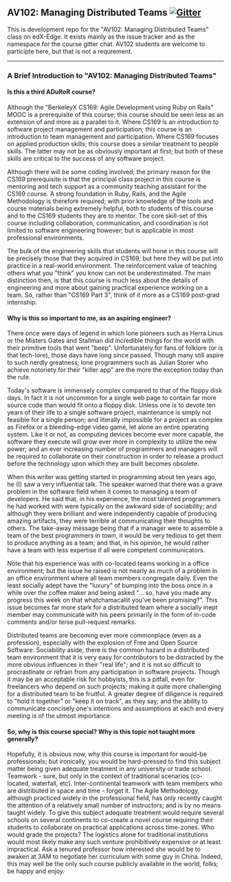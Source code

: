 ## AV102: Managing Distributed Teams [![Gitter](https://badges.gitter.im/Join%20Chat.svg)](https://gitter.im/saasbook/AV102?utm_source=badge&utm_medium=badge&utm_campaign=pr-badge&utm_content=badge)

This is development repo for the "AV102: Managing Distributed Teams" class on edX-Edge.  It exists mainly as the issue tracker and as the namespace for the course gitter chat. AV102 students are welcome to participte here, but that is not a requrement.

----

### A Brief Introduction to "AV102: Managing Distributed Teams"

#### Is this a third ADuRoR course?

Although the "BerkeleyX CS169: Agile Development using Ruby on Rails" MOOC is a prerequisite of this course; this course should be seen less as an extension of and more as a parallel to it.  Where CS169 is an introduction to software project management and participation; this course is an introduction to team management and participation.  Where CS169 focuses on applied production skills; this course does a similar treatment to people skills.  The latter may not be as obviously important at first; but both of these skills are critical to the success of any software project.

Although there will be some coding involved; the primary reason for the CS169 prerequisite is that the principal class project in this course is mentoring and tech support as a community teaching assistant for the CS169 course.  A strong foundation in Ruby, Rails, and the Agile Methodology is therefore required; with prior knowledge of the tools and course materials being extremely helpful, both to students of this course and to the CS169 students they are to mentor.  The core skill-set of this course including collaboration, communication, and coordination is not limited to software engineering however; but is applicable in most professional environments.

The bulk of the engineering skills that students will hone in this course will be precisely those that they acquired in CS169; but here they will be put into practice in a real-world environment.  The reinforcement value of teaching others what you "think" you know can not be underestimated.  The main distinction then, is that this course is much less about the details of engineering and more about gaining practical experience working on a team.  So, rather than "CS169 Part 3", think of it more as a CS169 post-grad internship.


#### Why is this so important to me, as an aspiring engineer?

There once were days of legend in which lone pioneers such as Herra Linus or the Misters Gates and Stallman did incredible things for the world with their primitive tools that went "beep".  Unfortunately for fans of folklore (or is that tech-lore), those days have long since passed.  Though many still aspire to such nerdly greatness; lone programmers such as Julian Storer who achieve notoriety for their "killer app" are the more the exception today than the rule.

Today's software is immensely complex compared to that of the floppy disk days.  In fact it is not uncommon for a single web page to contain far more source code than would fit onto a floppy disk.  Unless one is to devote ten years of their life to a single software project, maintenance is simply not feasible for a single person; and literally impossible for a project as complex as Firefox or a bleeding-edge video game, let alone an entire operating system.  Like it or not, as computing devices become ever more capable, the software they execute will grow ever more in complexity to utilize the new power; and an ever increasing number of programmers and managers will be required to collaborate on their construction in order to release a product before the technology upon which they are built becomes obsolete.

When this writer was getting started in programming about ten years ago, he (I) saw a very influential talk.  The speaker warned that there was a grave problem in the software field when it comes to managing a team of developers.  He said that, in his experience, the most talented programmers he had worked with were typically on the awkward side of sociability; and although they were brilliant and were independently capable of producing amazing artifacts, they were terrible at communicating their thoughts to others.  The take-away message being that if a manager were to assemble a team of the best programmers in town, it would be very tedious to get them to produce anything as a team; and that, in his opinion, he would rather have a team with less expertise if all were competent communicators.

Note that his experience was with co-located teams working in a office environment; but the issue he raised is not nearly as much of a problem in an office environment where all team members congregate daily.  Even the least socially adept have the "luxury" of bumping into the boss once in a while over the coffee maker and being asked "... so, have you made any progress this week on that whatchamacallit you've been promising?".  This issue becomes far more stark for a distributed team where a socially inept member may communicate with his peers primarily in the form of in-code comments and/or terse pull-request remarks.

Distributed teams are becoming ever more commonplace (even as a profession), especially with the explosion of Free and Open Source Software.  Sociability aside, there is the common hazard in a distributed team environment that it is very easy for contributors to be distracted by the more obvious influences in their "real life"; and it is not so difficult to procrastinate or refrain from any participation in software projects.  Though it may be an acceptable risk for hobbyists, this is a pitfall, even for freelancers who depend on such projects; making it quite more challenging for a distributed team to be fruitful.  A greater degree of diligence is required to "hold it together" or  "keep it on track", as they say; and the ability to communicate concisely one's intentions and assumptions at each and every meeting is of the utmost importance.


#### So, why is this course special? Why is this topic not taught more generally?

Hopefully, it is obvious now, why this course is important for would-be professionals; but ironically, you would be hard-pressed to find this subject matter being given adequate treatment in any university or trade school.  Teamwork - sure, but only in the context of traditional scenarios (co-located, waterfall, etc).  Inter-continental teamwork with team members who are distributed in space and time - forget it.  The Agile Methodology, although practiced widely in the professional field, has only recently caught the attention of a relatively small number of instructors; and is by no means taught widely.  To give this subject adequate treatment would require several schools on several continents to co-create a novel course requiring their students to collaborate on practical applications across time-zones.  Who would grade the projects?  The logistics alone for traditional institutions would most likely make any such venture prohibitively expensive or at least impractical.  Ask a tenured professor how interested she would be to awaken at 3AM to negotiate her curriculum with some guy in China.  Indeed, this may well be the only such course publicly available in the world, folks; be happy and enjoy.
